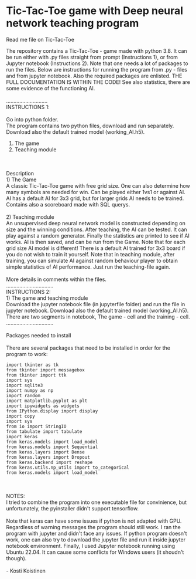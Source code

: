 # Tic-Tac-Toe game with Deep neural network teaching program

Read me file on Tic-Tac-Toe

The repository contains a Tic-Tac-Toe - game made with python 3.8. It can be run either with .py files straight from prompt (Instructions 1), or from Jupyter notebook (Instructions 2). Note that one needs a lot of packages to run the files. Below are instructions for running the program from .py - files and from jupyter notebook. Also the required packages are enlisted. THE FULL DOCUMENTATION IS WITHIN THE CODE! See also statistics, there are some evidence of the functioning AI.
<br />
<br />
............................
<br />
INSTRUCTIONS 1:
<br />
<br />
Go into python folder.
<br />
The program contains two python files, download and run separately. Download also the default trained model (working_AI.h5).
<br />
1) The game
2) Teaching module
<br />
<br />
Description
<br />
1) The Game
<br />
	A classic Tic-Tac-Toe game with free grid size. One can also determine how many symbols are needed for win.
	Can be played either 1vs1 or against AI. AI has a default AI for 3x3 grid, but for larger grids AI needs to be trained. 
	Contains also a scoreboard made with SQL querys.
<br />
<br />
2) Teaching module
<br />
	An unsupervised deep neural network model is constructed depending on size and the winning conditions. After teaching, the AI can be tested. It can play against a random generator. Finally the statistics are printed to see if AI works. AI is then saved, and can be run from the Game. Note that for each grid size AI model is different! There is a default AI trained for 3x3 board if you do not wish to train it yourself. Note that in teaching module, after training, you can simulate AI against random behaviour player to obtain simple statistics of AI performance. Just run the teaching-file again.
<br />
<br />
More details in comments within the files.
<br />
................................
<br />
INSTRUCTIONS 2:
<br />
1) The game and teaching module
<br />
	Download the jupyter notebook file (in jupyterfile folder) and run the file in jupyter notebook. Download also the default trained model (working_AI.h5). There are two segments in notebook, The game - cell and the training - cell.
<br />
................................
<br />
<br />
Packages needed to install
<br />
<br />
There are several packages that need to be installed in order for the program to work:
<br />

	import tkinter as tk
	from tkinter import messagebox
	from tkinter import ttk
	import sys
	import sqlite3
	import numpy as np
	import random
	import matplotlib.pyplot as plt
	import ipywidgets as widgets
	from IPython.display import display
	import copy
	import sys
	from io import StringIO
	from tabulate import tabulate
	import keras	
	from keras.models import load_model	
	from keras.models import Sequential
	from keras.layers import Dense
	from keras.layers import Dropout
	from keras.backend import reshape
	from keras.utils.np_utils import to_categorical
	from keras.models import load_model
<br />	
<br />
NOTES: <br />
I tried to combine the program into one executable file for convinience, but unfortunately, the pyinstaller didn't support tensorflow.
<br />
<br />
Note that keras can have some issues if python is not adapted with GPU. Regardless of warning messages the program should still work. I ran the program with jupyter and didn't face any issues. If python program doesn't work, one can also try to download the jupyter file and run it inside jupyter notebook environment. Finally, I used Jupyter notebook running using Ubuntu 22.04. It can cause some conflicts for Windows users (it shoudn't though).
	<br />
	<br />
- Kosti Koistinen
